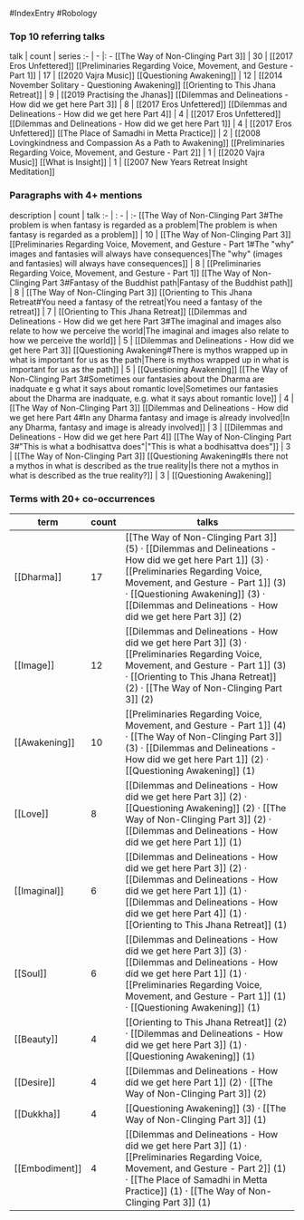 #IndexEntry #Robology

### Top 10 referring talks
talk | count | series
:- | - |: -
[[The Way of Non-Clinging Part 3]] | 30 | [[2017 Eros Unfettered]]
[[Preliminaries Regarding Voice, Movement, and Gesture - Part 1]] | 17 | [[2020 Vajra Music]]
[[Questioning Awakening]] | 12 | [[2014 November Solitary - Questioning Awakening]]
[[Orienting to This Jhana Retreat]] | 9 | [[2019 Practising the Jhanas]]
[[Dilemmas and Delineations - How did we get here Part 3]] | 8 | [[2017 Eros Unfettered]]
[[Dilemmas and Delineations - How did we get here Part 4]] | 4 | [[2017 Eros Unfettered]]
[[Dilemmas and Delineations - How did we get here Part 1]] | 4 | [[2017 Eros Unfettered]]
[[The Place of Samadhi in Metta Practice]] | 2 | [[2008 Lovingkindness and Compassion As a Path to Awakening]]
[[Preliminaries Regarding Voice, Movement, and Gesture - Part 2]] | 1 | [[2020 Vajra Music]]
[[What is Insight]] | 1 | [[2007 New Years Retreat Insight Meditation]]

### Paragraphs with 4+ mentions
description | count | talk
:- | : - | :-
[[The Way of Non-Clinging Part 3#The problem is when fantasy is regarded as a problem\|The problem is when fantasy is regarded as a problem]] | 10 | [[The Way of Non-Clinging Part 3]]
[[Preliminaries Regarding Voice, Movement, and Gesture - Part 1#The "why" images and fantasies will always have consequences\|The "why" (images and fantasies) will always have consequences]] | 8 | [[Preliminaries Regarding Voice, Movement, and Gesture - Part 1]]
[[The Way of Non-Clinging Part 3#Fantasy of the Buddhist path\|Fantasy of the Buddhist path]] | 8 | [[The Way of Non-Clinging Part 3]]
[[Orienting to This Jhana Retreat#You need a fantasy of the retreat\|You need a fantasy of the retreat]] | 7 | [[Orienting to This Jhana Retreat]]
[[Dilemmas and Delineations - How did we get here Part 3#The imaginal and images also relate to how we perceive the world\|The imaginal and images also relate to how we perceive the world]] | 5 | [[Dilemmas and Delineations - How did we get here Part 3]]
[[Questioning Awakening#There is mythos wrapped up in what is important for us as the path\|There is mythos wrapped up in what is important for us as the path]] | 5 | [[Questioning Awakening]]
[[The Way of Non-Clinging Part 3#Sometimes our fantasies about the Dharma are inadquate e g what it says about romantic love\|Sometimes our fantasies about the Dharma are inadquate, e.g. what it says about romantic love]] | 4 | [[The Way of Non-Clinging Part 3]]
[[Dilemmas and Delineations - How did we get here Part 4#In any Dharma fantasy and image is already involved\|In any Dharma, fantasy and image is already involved]] | 3 | [[Dilemmas and Delineations - How did we get here Part 4]]
[[The Way of Non-Clinging Part 3#"This is what a bodhisattva does"\|"This is what a bodhisattva does"]] | 3 | [[The Way of Non-Clinging Part 3]]
[[Questioning Awakening#Is there not a mythos in what is described as the true reality\|Is there not a mythos in what is described as the true reality?]] | 3 | [[Questioning Awakening]]

### Terms with 20+ co-occurrences
term | count | talks
-|-|-
[[Dharma]] | 17 | <span class="counts">[[The Way of Non-Clinging Part 3]] (5) · [[Dilemmas and Delineations - How did we get here Part 1]] (3) · [[Preliminaries Regarding Voice, Movement, and Gesture - Part 1]] (3) · [[Questioning Awakening]] (3) · [[Dilemmas and Delineations - How did we get here Part 3]] (2)</span> 
[[Image]] | 12 | <span class="counts">[[Dilemmas and Delineations - How did we get here Part 3]] (3) · [[Preliminaries Regarding Voice, Movement, and Gesture - Part 1]] (3) · [[Orienting to This Jhana Retreat]] (2) · [[The Way of Non-Clinging Part 3]] (2)</span> 
[[Awakening]] | 10 | <span class="counts">[[Preliminaries Regarding Voice, Movement, and Gesture - Part 1]] (4) · [[The Way of Non-Clinging Part 3]] (3) · [[Dilemmas and Delineations - How did we get here Part 1]] (2) · [[Questioning Awakening]] (1)</span> 
[[Love]] | 8 | <span class="counts">[[Dilemmas and Delineations - How did we get here Part 3]] (2) · [[Questioning Awakening]] (2) · [[The Way of Non-Clinging Part 3]] (2) · [[Dilemmas and Delineations - How did we get here Part 1]] (1)</span> 
[[Imaginal]] | 6 | <span class="counts">[[Dilemmas and Delineations - How did we get here Part 3]] (2) · [[Dilemmas and Delineations - How did we get here Part 1]] (1) · [[Dilemmas and Delineations - How did we get here Part 4]] (1) · [[Orienting to This Jhana Retreat]] (1)</span> 
[[Soul]] | 6 | <span class="counts">[[Dilemmas and Delineations - How did we get here Part 3]] (3) · [[Dilemmas and Delineations - How did we get here Part 1]] (1) · [[Preliminaries Regarding Voice, Movement, and Gesture - Part 1]] (1) · [[Questioning Awakening]] (1)</span> 
[[Beauty]] | 4 | <span class="counts">[[Orienting to This Jhana Retreat]] (2) · [[Dilemmas and Delineations - How did we get here Part 3]] (1) · [[Questioning Awakening]] (1)</span> 
[[Desire]] | 4 | <span class="counts">[[Dilemmas and Delineations - How did we get here Part 1]] (2) · [[The Way of Non-Clinging Part 3]] (2)</span> 
[[Dukkha]] | 4 | <span class="counts">[[Questioning Awakening]] (3) · [[The Way of Non-Clinging Part 3]] (1)</span> 
[[Embodiment]] | 4 | <span class="counts">[[Dilemmas and Delineations - How did we get here Part 3]] (1) · [[Preliminaries Regarding Voice, Movement, and Gesture - Part 2]] (1) · [[The Place of Samadhi in Metta Practice]] (1) · [[The Way of Non-Clinging Part 3]] (1)</span> 

